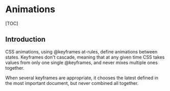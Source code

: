 # Animations

[TOC]


## Introduction

<!-- ToDo: Finish -->

CSS animations, using @keyframes at-rules, define animations between states. Keyframes don't cascade, meaning that at any given time CSS takes values from only one single @keyframes, and never mixes multiple ones together.

When several keyframes are appropriate, it chooses the latest defined in the most important document, but never combined all together.